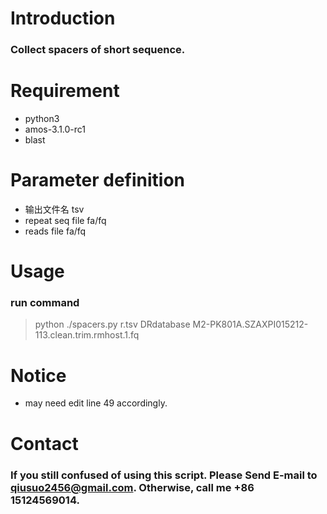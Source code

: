 # Introduction

### Collect spacers of short sequence.

# Requirement
- python3
- amos-3.1.0-rc1
- blast

# Parameter definition
- 输出文件名  tsv
- repeat seq file  fa/fq
- reads file  fa/fq

# Usage

### run command
> python ./spacers.py r.tsv DRdatabase M2-PK801A.SZAXPI015212-113.clean.trim.rmhost.1.fq

# Notice

- may need edit line 49 accordingly.

# Contact


### If you still confused of using this script. Please Send E-mail to qiusuo2456@gmail.com. Otherwise, call me +86 15124569014.